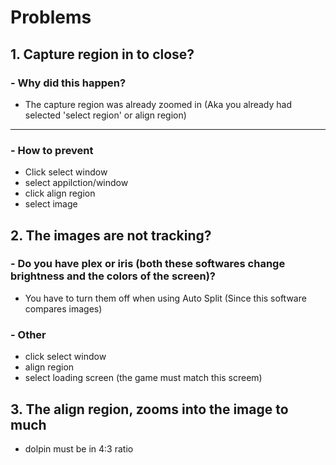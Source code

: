 # Problems

## 1. Capture region in to close?
###  - Why did this happen?
- The capture region was already zoomed in (Aka you already had selected 'select region' or align region)

------------

### - How to prevent
+ Click select window
+ select appilction/window
+ click align region
+ select image

## 2. The images are not tracking?
### - Do you have plex or iris (both these softwares change brightness and the colors of the screen)? 
- You have to turn them off when using Auto Split (Since this software compares images)
### - Other
+ click select window
+ align region
+ select loading screen (the game must match this screem)

## 3. The align region, zooms into the image to much
+ dolpin must be in 4:3 ratio
